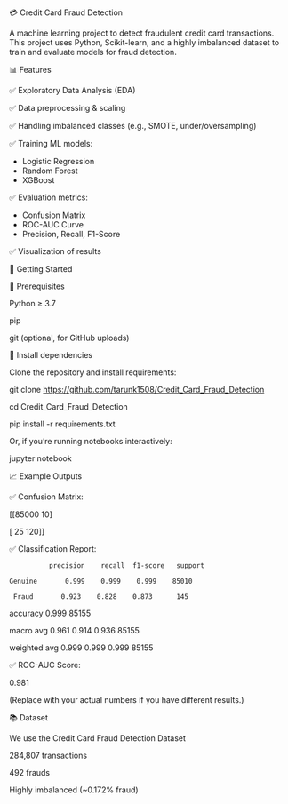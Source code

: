 💳 Credit Card Fraud Detection

A machine learning project to detect fraudulent credit card transactions.
This project uses Python, Scikit-learn, and a highly imbalanced dataset to train and evaluate models for fraud detection.


📊 Features

✅ Exploratory Data Analysis (EDA)

✅ Data preprocessing & scaling

✅ Handling imbalanced classes (e.g., SMOTE, under/oversampling)

✅ Training ML models:

  - Logistic Regression
  
  - Random Forest
  
  - XGBoost

✅ Evaluation metrics:

  - Confusion Matrix
  
  - ROC-AUC Curve
  
  - Precision, Recall, F1-Score

✅ Visualization of results


🚀 Getting Started

🔷 Prerequisites

Python ≥ 3.7

pip

git (optional, for GitHub uploads)


🔷 Install dependencies

Clone the repository and install requirements:

git clone https://github.com/tarunk1508/Credit_Card_Fraud_Detection

cd Credit_Card_Fraud_Detection

pip install -r requirements.txt

Or, if you’re running notebooks interactively:

jupyter notebook


📈 Example Outputs

✅ Confusion Matrix:

[[85000   10]

 [   25  120]]

✅ Classification Report:

              precision    recall  f1-score   support

    Genuine       0.999    0.999    0.999    85010

     Fraud       0.923    0.828    0.873      145

   accuracy                           0.999    85155
  
  macro avg       0.961    0.914    0.936    85155

weighted avg       0.999    0.999    0.999    85155

✅ ROC-AUC Score:

0.981

(Replace with your actual numbers if you have different results.)


📚 Dataset

We use the Credit Card Fraud Detection Dataset

284,807 transactions

492 frauds

Highly imbalanced (~0.172% fraud)
